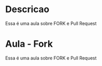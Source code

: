 # Descricao
Essa é uma aula sobre FORK e Pull Request

# Aula - Fork
Essa é uma aula sobre FORK e Pull Request
